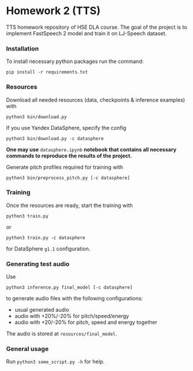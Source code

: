 # Homework 2 (TTS)

TTS homework repository of HSE DLA course. The goal of the project is to implement FastSpeech 2 model and train it on LJ-Speech dataset.

### Installation

To install necessary python packages run the command:

`pip install -r requirements.txt`

### Resources

Download all needed resources (data, checkpoints & inference examples) with

`python3 bin/download.py`

If you use Yandex DataSphere, specify the config

`python3 bin/download.py -c datasphere`

**One may use** `datasphere.ipynb` **notebook that contains all necessary commands to reproduce the results of the project.**

Generate pitch profiles required for training with

`python3 bin/preprocess_pitch.py [-c datasphere]`

### Training

Once the resources are ready, start the training with

`python3 train.py`

or

`python3 train.py -c datasphere`

for DataSphere `g1.1` configuration.

### Generating test audio

Use

`python3 inference.py final_model [-c datasphere]`

to generate audio files with the following configurations:

* usual generated audio
* audio with +20%/-20% for pitch/speed/energy
* audio with +20/-20% for pitch, speed and energy together

The audio is stored at `resources/final_model`.

### General usage

Run `python3 some_script.py -h` for help.
